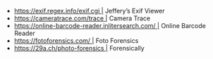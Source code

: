 - https://exif.regex.info/exif.cgi | Jeffery’s Exif Viewer
- https://cameratrace.com/trace | Camera Trace
- https://online-barcode-reader.inlitersearch.com/ | Online Barcode Reader
- https://fotoforensics.com/ | Foto Forensics
- https://29a.ch/photo-forensics | Forensically
